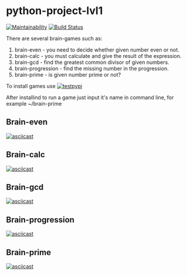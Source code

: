 # python-project-lvl1

[![Maintainability](https://api.codeclimate.com/v1/badges/40efd01ad90901b830e4/maintainability)](https://codeclimate.com/github/PolyMaG/python-project-lvl1/maintainability)
[![Build Status](https://travis-ci.com/PolyMaG/python-project-lvl1.svg?branch=master)](https://travis-ci.com/PolyMaG/python-project-lvl1)


There are several brain-games such as:
1. brain-even - you need to decide whether given number even or not.
1. brain-calc - you must calculate and give the result of the expression.
1. brain-gcd - find the greatest common divisor of given numbers.
1. brain-progression - find the missing number in the progression.
1. brain-prime - is given number prime or not?


To install games use [![testpypi](https://test.pypi.org/project/polymag-brain-games/#files)](https://test.pypi.org/project/polymag-brain-games/#files)

After installind to run a game just input it's name in command line, for example ~/brain-prime


## Brain-even

[![asciicast](https://asciinema.org/a/MBSP6SUau11VChnpljMEbQSfo.svg)](https://asciinema.org/a/MBSP6SUau11VChnpljMEbQSfo)


## Brain-calc

[![asciicast](https://asciinema.org/a/ATdZpz4Lm22c8AvFKJTIzs66S.svg)](https://asciinema.org/a/ATdZpz4Lm22c8AvFKJTIzs66S)


## Brain-gcd

[![asciicast](https://asciinema.org/a/iORCargYJZALliVyhIGW09SZJ.svg)](https://asciinema.org/a/iORCargYJZALliVyhIGW09SZJ)


## Brain-progression

[![asciicast](https://asciinema.org/a/IJ4ugI6ewAaP1QD4v0SeN5jxi.svg)](https://asciinema.org/a/IJ4ugI6ewAaP1QD4v0SeN5jxi)


## Brain-prime

[![asciicast](https://asciinema.org/a/sSQa4YLHELInpUcU0oWUDRGVu.svg)](https://asciinema.org/a/sSQa4YLHELInpUcU0oWUDRGVu)
